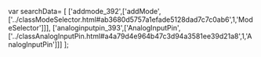 var searchData= \[
\[\'addmode\_392\',\[\'addMode\',\[\'../classModeSelector.html\#ab3680d5757a1efade5128dad7c7c0ab6\',1,\'ModeSelector\'\]\]\],
\[\'analoginputpin\_393\',\[\'AnalogInputPin\',\[\'../classAnalogInputPin.html\#a4a79d4e964b47c3d94a3581ee39d21a8\',1,\'AnalogInputPin\'\]\]\]
\];
